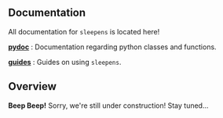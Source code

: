 ## Documentation

All documentation for `sleepens` is located here!

[**pydoc**](https://github.com/paradoxysm/sleepens/tree/master/doc/pydoc) : Documentation regarding python classes and functions.

[**guides**](https://github.com/paradoxysm/sleepens/tree/master/doc/guides) : Guides on using `sleepens`.

## Overview

**Beep Beep!** Sorry, we're still under construction! Stay tuned...
